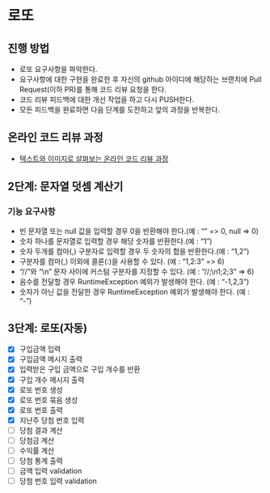 # 로또
## 진행 방법
* 로또 요구사항을 파악한다.
* 요구사항에 대한 구현을 완료한 후 자신의 github 아이디에 해당하는 브랜치에 Pull Request(이하 PR)를 통해 코드 리뷰 요청을 한다.
* 코드 리뷰 피드백에 대한 개선 작업을 하고 다시 PUSH한다.
* 모든 피드백을 완료하면 다음 단계를 도전하고 앞의 과정을 반복한다.

## 온라인 코드 리뷰 과정
* [텍스트와 이미지로 살펴보는 온라인 코드 리뷰 과정](https://github.com/next-step/nextstep-docs/tree/master/codereview)

## 2단계: 문자열 덧셈 계산기
### 기능 요구사항
- 빈 문자열 또는 null 값을 입력할 경우 0을 반환해야 한다.(예 : “” => 0, null => 0)
- 숫자 하나를 문자열로 입력할 경우 해당 숫자를 반환한다.(예 : “1”)
- 숫자 두개를 컴마(,) 구분자로 입력할 경우 두 숫자의 합을 반환한다.(예 : “1,2”)
- 구분자를 컴마(,) 이외에 콜론(:)을 사용할 수 있다. (예 : “1,2:3” => 6)
- “//”와 “\n” 문자 사이에 커스텀 구분자를 지정할 수 있다. (예 : “//;\n1;2;3” => 6)
- 음수를 전달할 경우 RuntimeException 예외가 발생해야 한다. (예 : “-1,2,3”)
- 숫자가 아닌 값을 전달한 경우 RuntimeException 예외가 발생해야 한다. (예 : “-”)

## 3단계: 로또(자동)
- [X] 구입금액 입력
- [X] 구입금액 메시지 출력
- [X] 입력받은 구입 금액으로 구입 개수를 반환
- [X] 구입 개수 메시지 출력
- [X] 로또 번호 생성
- [X] 로또 번호 묶음 생성
- [X] 로또 번호 출력
- [X] 지난주 당첨 번호 입력
- [ ] 당첨 결과 계산
- [ ] 당첨금 계산
- [ ] 수익률 계산
- [ ] 당첨 통계 출력
- [ ] 금액 입력 validation
- [ ] 당첨 번호 입력 validation